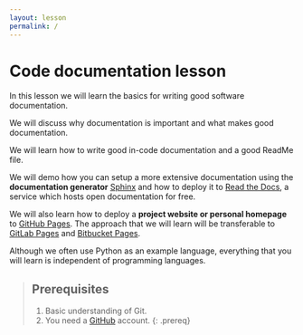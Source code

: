 ```yaml
---
layout: lesson
permalink: /
---
```


# Code documentation lesson

In this lesson we will learn the basics for writing good software documentation.

We will discuss why documentation is important and what makes good documentation.

We will learn how to write good in-code documentation and a good ReadMe file.

We will demo how you can setup a more extensive documentation using the
**documentation generator** [Sphinx](http://www.sphinx-doc.org) and how to
deploy it to [Read the Docs](https://readthedocs.org), a service which hosts
open documentation for free.

We will also learn how
to deploy a **project website or personal homepage** to [GitHub Pages](https://pages.github.com).
The approach that we will learn will be transferable to
[GitLab Pages](https://about.gitlab.com/features/pages/) and
[Bitbucket Pages](https://pages.bitbucket.io).

Although we often use Python as an example language, everything that you will learn is independent of programming
languages.

> ## Prerequisites
>
> 1. Basic understanding of Git.
> 2. You need a [GitHub](https://github.com) account.
{: .prereq}
